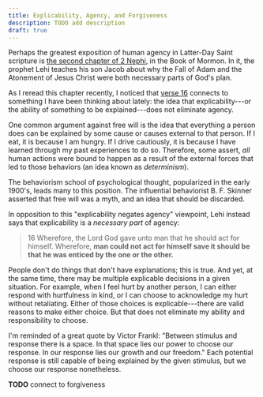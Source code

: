 ```yaml
---
title: Explicability, Agency, and Forgiveness
description: TODO add description
draft: true
---
```


Perhaps the greatest exposition of human agency in Latter-Day Saint scripture is
[the second chapter of 2 Nephi](https://www.churchofjesuschrist.org/study/scriptures/bofm/2-ne/2),
in the Book of Mormon. In it, the prophet Lehi teaches his son Jacob about why
the Fall of Adam and the Atonement of Jesus Christ were both necessary parts of
God's plan.

As I reread this chapter recently, I noticed that
[verse 16](https://www.churchofjesuschrist.org/study/scriptures/bofm/2-ne/2?id=p16#p16)
connects to something I have been thinking about lately: the idea that
explicability---or the ability of something to be explained---does not eliminate
agency.

One common argument against free will is the idea that everything a person does
can be explained by some cause or causes external to that person. If I eat, it
is because I am hungry. If I drive cautiously, it is because I have learned
through my past experiences to do so. Therefore, some assert, _all_ human
actions were bound to happen as a result of the external forces that led to
those behaviors (an idea known as _determinism_).

The behaviorism school of psychological thought, popularized in the early
1900's, leads many to this position. The influential behaviorist B. F. Skinner
asserted that free will was a myth, and an idea that should be discarded.

In opposition to this "explicability negates agency" viewpoint, Lehi instead
says that explicability is a _necessary part_ of agency:

> 16 Wherefore, the Lord God gave unto man that he should act for himself.
> Wherefore, **man could not act for himself save it should be that he was enticed
> by the one or the other.**

People don't do things that don't have explanations; this is true. And yet, at
the same time, there may be multiple explicable decisions in a given situation.
For example, when I feel hurt by another person, I can either respond with
hurtfulness in kind, or I can choose to acknowledge my hurt without retaliating.
Either of those choices is explicable---there are valid reasons to make either
choice. But that does not eliminate my ability and responsibility to choose.

I'm reminded of a great quote by Victor Frankl: "Between stimulus and response
there is a space. In that space lies our power to choose our response. In our
response lies our growth and our freedom." Each potential response is still
capable of being explained by the given stimulus, but we choose our response
nonetheless.

**TODO** connect to forgiveness
